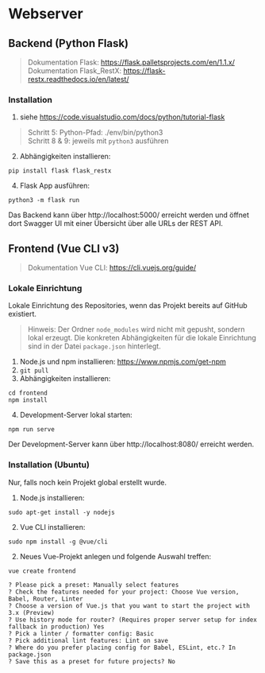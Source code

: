 # Webserver

## Backend (Python Flask)
>Dokumentation Flask: https://flask.palletsprojects.com/en/1.1.x/<br>
Dokumentation Flask_RestX: https://flask-restx.readthedocs.io/en/latest/

### Installation

1. siehe https://code.visualstudio.com/docs/python/tutorial-flask
>Schritt 5: Python-Pfad: ./env/bin/python3<br>
Schritt 8 & 9: jeweils mit `python3` ausführen

2. Abhängigkeiten installieren:
```
pip install flask flask_restx
```
4. Flask App ausführen:
```
python3 -m flask run
```

Das Backend kann über http://localhost:5000/ erreicht werden und öffnet dort Swagger UI mit einer Übersicht über alle URLs der REST API.

## Frontend (Vue CLI v3)
>Dokumentation Vue CLI: https://cli.vuejs.org/guide/

### Lokale Einrichtung
Lokale Einrichtung des Repositories, wenn das Projekt bereits auf GitHub existiert.
>Hinweis: Der Ordner `node_modules` wird nicht mit gepusht, sondern lokal erzeugt. Die konkreten Abhängigkeiten für die lokale Einrichtung sind in der Datei `package.json` hinterlegt.

1. Node.js und npm installieren: https://www.npmjs.com/get-npm
2. `git pull`
3. Abhängigkeiten installieren:
```
cd frontend
npm install
```
4. Development-Server lokal starten:
```
npm run serve
```

Der Development-Server kann über http://localhost:8080/ erreicht werden.

### Installation (Ubuntu)
Nur, falls noch kein Projekt global erstellt wurde.

1. Node.js installieren:
```
sudo apt-get install -y nodejs
```
2. Vue CLI installieren:
```
sudo npm install -g @vue/cli
```
2. Neues Vue-Projekt anlegen und folgende Auswahl treffen:
```
vue create frontend
```

```
? Please pick a preset: Manually select features
? Check the features needed for your project: Choose Vue version, Babel, Router, Linter
? Choose a version of Vue.js that you want to start the project with 3.x (Preview)
? Use history mode for router? (Requires proper server setup for index fallback in production) Yes
? Pick a linter / formatter config: Basic
? Pick additional lint features: Lint on save
? Where do you prefer placing config for Babel, ESLint, etc.? In package.json
? Save this as a preset for future projects? No
```